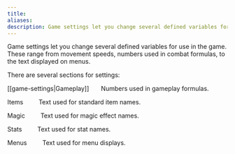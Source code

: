 ```yaml
---
title: 
aliases: 
description: Game settings let you change several defined variables for use in the game. These range from movement speeds, numbers used in combat formulas, to the text displayed on menus.
---
```

Game settings let you change several defined variables for use in the game. These range from movement speeds, numbers used in combat formulas, to the text displayed on menus.

There are several sections for settings:

[[game-settings|Gameplay]] &nbsp; &nbsp; &nbsp; Numbers used in gameplay formulas.

Items &nbsp; &nbsp; &nbsp; &nbsp; Text used for standard item names.

Magic &nbsp; &nbsp; &nbsp; &nbsp; Text used for magic effect names.

Stats &nbsp; &nbsp; &nbsp; &nbsp; Text used for stat names.

Menus &nbsp; &nbsp; &nbsp; &nbsp; Text used for menu displays.
